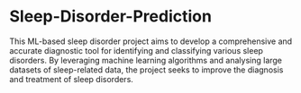 # Sleep-Disorder-Prediction
This ML-based sleep disorder project aims to develop a comprehensive and accurate diagnostic tool for identifying and classifying various sleep disorders. By leveraging machine learning algorithms and analysing large datasets of sleep-related data, the project seeks to improve the diagnosis and treatment of sleep disorders.
